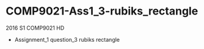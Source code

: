 # COMP9021-Ass1_3-rubiks_rectangle
2016 S1 COMP9021 HD<br>
* Assignment_1 question_3 rubiks rectangle<br>
